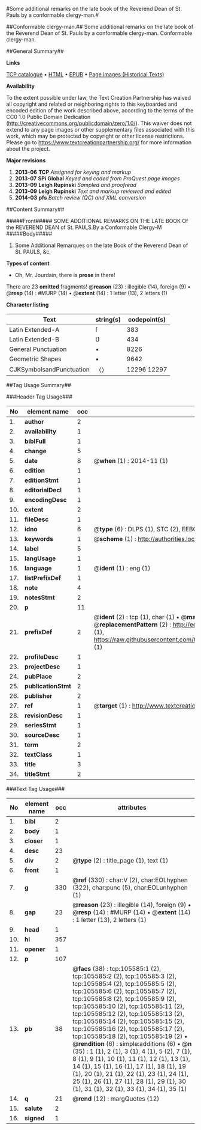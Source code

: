 #Some additional remarks on the late book of the Reverend Dean of St. Pauls by a conformable clergy-man.#

##Conformable clergy-man.##
Some additional remarks on the late book of the Reverend Dean of St. Pauls by a conformable clergy-man.
Conformable clergy-man.

##General Summary##

**Links**

[TCP catalogue](http://www.ota.ox.ac.uk/tcp/)  • 
[HTML](http://tei.it.ox.ac.uk/tcp/Texts-HTML/free/A60/A60758.html)  • 
[EPUB](http://tei.it.ox.ac.uk/tcp/Texts-EPUB/free/A60/A60758.epub) • 
[Page images (Historical Texts)](https://historicaltexts.jisc.ac.uk/eebo-16976003e)

**Availability**

To the extent possible under law, the Text Creation Partnership has waived all copyright and related or neighboring rights to this keyboarded and encoded edition of the work described above, according to the terms of the CC0 1.0 Public Domain Dedication (http://creativecommons.org/publicdomain/zero/1.0/). This waiver does not extend to any page images or other supplementary files associated with this work, which may be protected by copyright or other license restrictions. Please go to https://www.textcreationpartnership.org/ for more information about the project.

**Major revisions**

1. __2013-06__ __TCP__ *Assigned for keying and markup*
1. __2013-07__ __SPi Global__ *Keyed and coded from ProQuest page images*
1. __2013-09__ __Leigh Rupinski__ *Sampled and proofread*
1. __2013-09__ __Leigh Rupinski__ *Text and markup reviewed and edited*
1. __2014-03__ __pfs__ *Batch review (QC) and XML conversion*

##Content Summary##

#####Front#####
SOME ADDITIONAL REMARKS ON THE LATE BOOK Of the REVEREND DEAN of St. PAƲLS.By a Conformable Clergy-M
#####Body#####

1. Some Additional Remarques on the late Book of the Reverend Dean of St. PAULS, &c.

**Types of content**

  * Oh, Mr. Jourdain, there is **prose** in there!

There are 23 **omitted** fragments! 
 @__reason__ (23) : illegible (14), foreign (9)  •  @__resp__ (14) : #MURP (14)  •  @__extent__ (14) : 1 letter (13), 2 letters (1)

**Character listing**


|Text|string(s)|codepoint(s)|
|---|---|---|
|Latin Extended-A|ſ|383|
|Latin Extended-B|Ʋ|434|
|General Punctuation|•|8226|
|Geometric Shapes|▪|9642|
|CJKSymbolsandPunctuation|〈〉|12296 12297|

##Tag Usage Summary##

###Header Tag Usage###

|No|element name|occ|attributes|
|---|---|---|---|
|1.|__author__|2||
|2.|__availability__|1||
|3.|__biblFull__|1||
|4.|__change__|5||
|5.|__date__|8| @__when__ (1) : 2014-11 (1)|
|6.|__edition__|1||
|7.|__editionStmt__|1||
|8.|__editorialDecl__|1||
|9.|__encodingDesc__|1||
|10.|__extent__|2||
|11.|__fileDesc__|1||
|12.|__idno__|6| @__type__ (6) : DLPS (1), STC (2), EEBO-CITATION (1), OCLC (1), VID (1)|
|13.|__keywords__|1| @__scheme__ (1) : http://authorities.loc.gov/ (1)|
|14.|__label__|5||
|15.|__langUsage__|1||
|16.|__language__|1| @__ident__ (1) : eng (1)|
|17.|__listPrefixDef__|1||
|18.|__note__|4||
|19.|__notesStmt__|2||
|20.|__p__|11||
|21.|__prefixDef__|2| @__ident__ (2) : tcp (1), char (1)  •  @__matchPattern__ (2) : ([0-9\-]+):([0-9IVX]+) (1), (.+) (1)  •  @__replacementPattern__ (2) : http://eebo.chadwyck.com/downloadtiff?vid=$1&page=$2 (1), https://raw.githubusercontent.com/textcreationpartnership/Texts/master/tcpchars.xml#$1 (1)|
|22.|__profileDesc__|1||
|23.|__projectDesc__|1||
|24.|__pubPlace__|2||
|25.|__publicationStmt__|2||
|26.|__publisher__|2||
|27.|__ref__|1| @__target__ (1) : http://www.textcreationpartnership.org/docs/. (1)|
|28.|__revisionDesc__|1||
|29.|__seriesStmt__|1||
|30.|__sourceDesc__|1||
|31.|__term__|2||
|32.|__textClass__|1||
|33.|__title__|3||
|34.|__titleStmt__|2||


###Text Tag Usage###

|No|element name|occ|attributes|
|---|---|---|---|
|1.|__bibl__|2||
|2.|__body__|1||
|3.|__closer__|1||
|4.|__desc__|23||
|5.|__div__|2| @__type__ (2) : title_page (1), text (1)|
|6.|__front__|1||
|7.|__g__|330| @__ref__ (330) : char:V (2), char:EOLhyphen (322), char:punc (5), char:EOLunhyphen (1)|
|8.|__gap__|23| @__reason__ (23) : illegible (14), foreign (9)  •  @__resp__ (14) : #MURP (14)  •  @__extent__ (14) : 1 letter (13), 2 letters (1)|
|9.|__head__|1||
|10.|__hi__|357||
|11.|__opener__|1||
|12.|__p__|107||
|13.|__pb__|38| @__facs__ (38) : tcp:105585:1 (2), tcp:105585:2 (2), tcp:105585:3 (2), tcp:105585:4 (2), tcp:105585:5 (2), tcp:105585:6 (2), tcp:105585:7 (2), tcp:105585:8 (2), tcp:105585:9 (2), tcp:105585:10 (2), tcp:105585:11 (2), tcp:105585:12 (2), tcp:105585:13 (2), tcp:105585:14 (2), tcp:105585:15 (2), tcp:105585:16 (2), tcp:105585:17 (2), tcp:105585:18 (2), tcp:105585:19 (2)  •  @__rendition__ (6) : simple:additions (6)  •  @__n__ (35) : 1 (1), 2 (1), 3 (1), 4 (1), 5 (2), 7 (1), 8 (1), 9 (1), 10 (1), 11 (1), 12 (1), 13 (1), 14 (1), 15 (1), 16 (1), 17 (1), 18 (1), 19 (1), 20 (1), 21 (1), 22 (1), 23 (1), 24 (1), 25 (1), 26 (1), 27 (1), 28 (1), 29 (1), 30 (1), 31 (1), 32 (1), 33 (1), 34 (1), 35 (1)|
|14.|__q__|21| @__rend__ (12) : margQuotes (12)|
|15.|__salute__|2||
|16.|__signed__|1||
